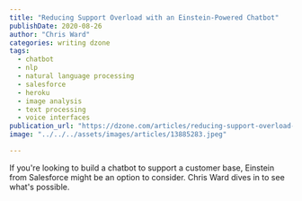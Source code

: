 ```yaml
---
title: "Reducing Support Overload with an Einstein-Powered Chatbot"
publishDate: 2020-08-26
author: "Chris Ward"
categories: writing dzone
tags: 
  - chatbot
  - nlp
  - natural language processing
  - salesforce
  - heroku
  - image analysis
  - text processing
  - voice interfaces
publication_url: "https://dzone.com/articles/reducing-support-overload-with-an-einstein-powered"
image: "../../../assets/images/articles/13885283.jpeg"

---
```

If you're looking to build a chatbot to support a customer base, Einstein from Salesforce might be an option to consider. Chris Ward dives in to see what's possible.


